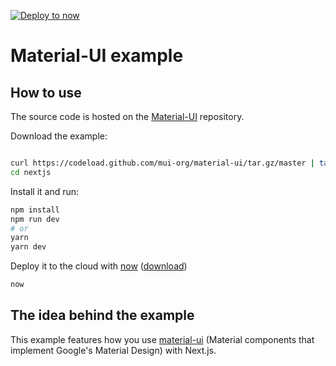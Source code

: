 [![Deploy to now](https://deploy.now.sh/static/button.svg)](https://deploy.now.sh/?repo=https://github.com/mui-org/material-ui/tree/master/examples/nextjs)
# Material-UI example

## How to use

The source code is hosted on the [Material-UI](https://github.com/mui-org/material-ui/tree/master/examples/nextjs) repository.

Download the example:

```bash

curl https://codeload.github.com/mui-org/material-ui/tar.gz/master | tar -xz --strip=2  material-ui-master/examples/nextjs
cd nextjs
```

Install it and run:

```bash
npm install
npm run dev
# or
yarn
yarn dev
```

Deploy it to the cloud with [now](https://zeit.co/now) ([download](https://zeit.co/download))

```bash
now
```

## The idea behind the example

This example features how you use [material-ui](https://github.com/mui-org/material-ui) (Material components that implement Google's Material Design) with Next.js.
